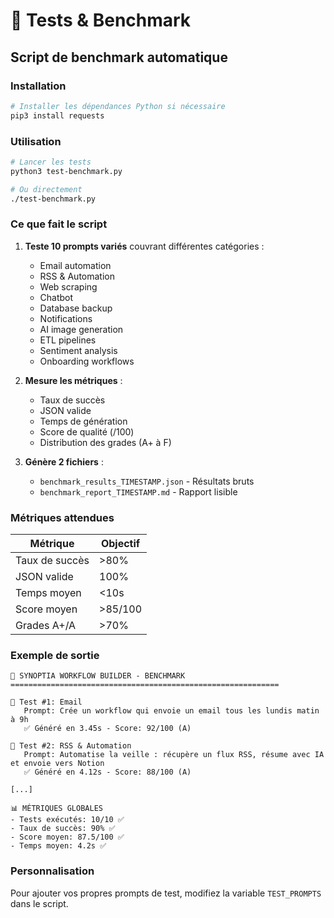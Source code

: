 # 🧪 Tests & Benchmark

## Script de benchmark automatique

### Installation

```bash
# Installer les dépendances Python si nécessaire
pip3 install requests
```

### Utilisation

```bash
# Lancer les tests
python3 test-benchmark.py

# Ou directement
./test-benchmark.py
```

### Ce que fait le script

1. **Teste 10 prompts variés** couvrant différentes catégories :
   - Email automation
   - RSS & Automation
   - Web scraping
   - Chatbot
   - Database backup
   - Notifications
   - AI image generation
   - ETL pipelines
   - Sentiment analysis
   - Onboarding workflows

2. **Mesure les métriques** :
   - Taux de succès
   - JSON valide
   - Temps de génération
   - Score de qualité (/100)
   - Distribution des grades (A+ à F)

3. **Génère 2 fichiers** :
   - `benchmark_results_TIMESTAMP.json` - Résultats bruts
   - `benchmark_report_TIMESTAMP.md` - Rapport lisible

### Métriques attendues

| Métrique | Objectif |
|----------|----------|
| Taux de succès | >80% |
| JSON valide | 100% |
| Temps moyen | <10s |
| Score moyen | >85/100 |
| Grades A+/A | >70% |

### Exemple de sortie

```
🧪 SYNOPTIA WORKFLOW BUILDER - BENCHMARK
============================================================

🔄 Test #1: Email
   Prompt: Crée un workflow qui envoie un email tous les lundis matin à 9h
   ✅ Généré en 3.45s - Score: 92/100 (A)

🔄 Test #2: RSS & Automation
   Prompt: Automatise la veille : récupère un flux RSS, résume avec IA et envoie vers Notion
   ✅ Généré en 4.12s - Score: 88/100 (A)

[...]

📊 MÉTRIQUES GLOBALES
- Tests exécutés: 10/10 ✅
- Taux de succès: 90% ✅
- Score moyen: 87.5/100 ✅
- Temps moyen: 4.2s ✅
```

### Personnalisation

Pour ajouter vos propres prompts de test, modifiez la variable `TEST_PROMPTS` dans le script.
